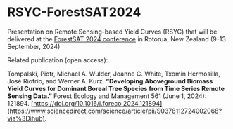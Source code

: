 # RSYC-ForestSAT2024
Presentation on Remote Sensing-based Yield Curves (RSYC) that will be delivered at the [ForestSAT 2024 conference](https://tcc.eventsair.com/fsat24/) in Rotorua, New Zealand (9-13 September, 2024)



Related publication (open access):

Tompalski, Piotr, Michael A. Wulder, Joanne C. White, Txomin Hermosilla, José Riofrío, and Werner A. Kurz. **“Developing Aboveground Biomass Yield Curves for Dominant Boreal Tree Species from Time Series Remote Sensing Data.”** Forest Ecology and Management 561 (June 1, 2024): 121894. [https://doi.org/10.1016/j.foreco.2024.121894](https://www.sciencedirect.com/science/article/pii/S0378112724002068?via%3Dihub).
